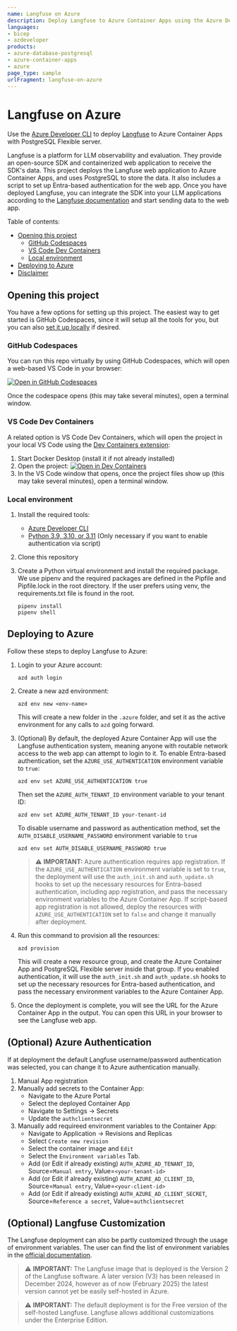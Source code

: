 ```yaml
---
name: Langfuse on Azure
description: Deploy Langfuse to Azure Container Apps using the Azure Developer CLI.
languages:
- bicep
- azdeveloper
products:
- azure-database-postgresql
- azure-container-apps
- azure
page_type: sample
urlFragment: langfuse-on-azure
---
```


# Langfuse on Azure

Use the [Azure Developer CLI](https://learn.microsoft.com/azure/developer/azure-developer-cli/overview) to deploy [Langfuse](https://langfuse.com/) to Azure Container Apps with PostgreSQL Flexible server.

Langfuse is a platform for LLM observability and evaluation. They provide an open-source SDK and containerized web application to receive the SDK's data. This project deploys the Langfuse web application to Azure Container Apps, and uses PostgreSQL to store the data. It also includes a script to set up Entra-based authentication for the web app. Once you have deployed Langfuse, you can integrate the SDK into your LLM applications according to the [Langfuse documentation](https://langfuse.com/docs/) and start sending data to the web app.

Table of contents:

* [Opening this project](#opening-this-project)
  * [GitHub Codespaces](#github-codespaces)
  * [VS Code Dev Containers](#vs-code-dev-containers)
  * [Local environment](#local-environment)
* [Deploying to Azure](#deploying-to-azure)
* [Disclaimer](#disclaimer)

## Opening this project

You have a few options for setting up this project.
The easiest way to get started is GitHub Codespaces, since it will setup all the tools for you,
but you can also [set it up locally](#local-environment) if desired.

### GitHub Codespaces

You can run this repo virtually by using GitHub Codespaces, which will open a web-based VS Code in your browser:

[![Open in GitHub Codespaces](https://img.shields.io/static/v1?style=for-the-badge&label=GitHub+Codespaces&message=Open&color=brightgreen&logo=github)](https://codespaces.new/Azure-Samples/langfuse-on-azure)

Once the codespace opens (this may take several minutes), open a terminal window.

### VS Code Dev Containers

A related option is VS Code Dev Containers, which will open the project in your local VS Code using the [Dev Containers extension](https://marketplace.visualstudio.com/items?itemName=ms-vscode-remote.remote-containers):

1. Start Docker Desktop (install it if not already installed)
1. Open the project:
    [![Open in Dev Containers](https://img.shields.io/static/v1?style=for-the-badge&label=Dev%20Containers&message=Open&color=blue&logo=visualstudiocode)](https://vscode.dev/redirect?url=vscode://ms-vscode-remote.remote-containers/cloneInVolume?url=https://github.com/azure-samples/langfuse-on-azure)
1. In the VS Code window that opens, once the project files show up (this may take several minutes), open a terminal window.

### Local environment

1. Install the required tools:

    * [Azure Developer CLI](https://aka.ms/azure-dev/install)
    * [Python 3.9, 3.10, or 3.11](https://www.python.org/downloads/) (Only necessary if you want to enable authentication via script)

2. Clone this repository

4. Create a Python virtual environment and install the required package. We use pipenv and the required packages are defined in the Pipfile and Pipfile.lock in the root directory. If the user prefers using venv, the requirements.txt file is found in the root.

    ```shell
    pipenv install
    pipenv shell
    ```



## Deploying to Azure

Follow these steps to deploy Langfuse to Azure:

1. Login to your Azure account:

    ```shell
    azd auth login
    ```

2. Create a new azd environment:

    ```shell
    azd env new <env-name>
    ```

    This will create a new folder in the `.azure` folder, and set it as the active environment for any calls to `azd` going forward.

3. (Optional) By default, the deployed Azure Container App will use the Langfuse authentication system, meaning anyone with routable network access to the web app can attempt to login to it. To enable Entra-based authentication, set the `AZURE_USE_AUTHENTICATION` environment variable to `true`:

    ```shell
    azd env set AZURE_USE_AUTHENTICATION true
    ```

    Then set the `AZURE_AUTH_TENANT_ID` environment variable to your tenant ID:

    ```shell
    azd env set AZURE_AUTH_TENANT_ID your-tenant-id
    ```

    To disable username and password as authentication method, set the `AUTH_DISABLE_USERNAME_PASSWORD` environment variable to `true`

    ```shell
    azd env set AUTH_DISABLE_USERNAME_PASSWORD true
    ```

    > ⚠️ **IMPORTANT:** Azure authentication requires app registration. If the `AZURE_USE_AUTHENTICATION` environment variable is set to `true`, the deployment will use the `auth_init.sh` and `auth_update.sh` hooks to set up the necessary resources for Entra-based authentication, including app registration, and pass the necessary environment variables to the Azure Container App. If script-based app registration is not allowed, deploy the resources with `AZURE_USE_AUTHENTICATION` set to `false` and change it manually after deployment.


4. Run this command to provision all the resources:

    ```shell
    azd provision
    ```

    This will create a new resource group, and create the Azure Container App and PostgreSQL Flexible server inside that group.
    If you enabled authentication, it will use the `auth_init.sh` and `auth_update.sh` hooks to set up the necessary resources for Entra-based authentication, and pass the necessary environment variables to the Azure Container App.

4. Once the deployment is complete, you will see the URL for the Azure Container App in the output. You can open this URL in your browser to see the Langfuse web app.

## (Optional) Azure Authentication

If at deployment the default Langfuse username/password authentication was selected, you can change it to Azure authentication manually.

1. Manual App registration
2. Manually add secrets to the Container App:
    - Navigate to the Azure Portal
    - Select the deployed Container App
    - Navigate to Settings -> Secrets
    - Update the `authclientsecret`
3. Manually add requireed environment variables to the Container App:
    - Navigate to Application -> Revisions and Replicas
    - Select `Create new revision`
    - Select the container image and `Edit`
    - Select the `Environment variables` Tab.
    - Add (or Edit if already existing) `AUTH_AZURE_AD_TENANT_ID`, Source=`Manual entry`, Value=`<your-tenant-id>`
    - Add (or Edit if already existing) `AUTH_AZURE_AD_CLIENT_ID`, Source=`Manual entry`, Value=`<your-client-id>`
    - Add (or Edit if already existing) `AUTH_AZURE_AD_CLIENT_SECRET`, Source=`Reference a secret`, Value=`authclientsecret`


## (Optional) Langfuse Customization

The Langfuse deployment can also be partly customized through the usage of environment variables. The user can find the list of environment variables in the [official documentation](https://langfuse.com/self-hosting/v2/deployment-guide).

> ⚠️ **IMPORTANT:** The Langfuse image that is deployed is the Version 2 of the Langfuse software. A later version (V3) has been released in December 2024, however as of now (February 2025) the latest version cannot yet be easily self-hosted in Azure.

> ⚠️ **IMPORTANT:** The default deployment is for the Free version of the self-hosted Langfuse. Langfuse allows additional customizations under the Enterprise Edition.
